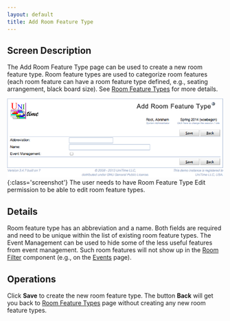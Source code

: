 ```yaml
---
layout: default
title: Add Room Feature Type
---
```



## Screen Description

The Add Room Feature Type page can be used to create a new room feature type. Room feature types are used to categorize room features (each room feature can have a room feature type defined, e.g., seating arrangement, black board size). See [Room Feature Types](room-feature-types) for more details.

![Add Room Feature Type](images/add-room-feature-type-1.png){:class='screenshot'}
The user needs to have Room Feature Type Edit permission to be able to edit room feature types.

## Details

Room feature type has an abbreviation and a name. Both fields are required and need to be unique within the list of existing room feature types. The Event Management can be used to hide some of the less useful features from event management. Such room features will not show up in the [Room Filter](events-room-filter) component (e.g., on the [Events](events) page).

## Operations

Click **Save** to create the new room feature type. The button **Back** will get you back to [Room Feature Types](room-feature-types) page without creating any new room feature types.

